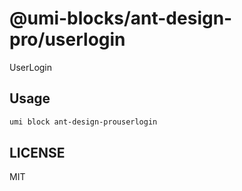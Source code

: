 # @umi-blocks/ant-design-pro/userlogin

UserLogin

## Usage

```sh
umi block ant-design-prouserlogin
```

## LICENSE

MIT
